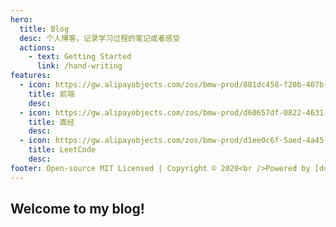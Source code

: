 ```yaml
---
hero:
  title: Blog
  desc: 个人博客，记录学习过程的笔记或者感受
  actions:
    - text: Getting Started
      link: /hand-writing
features:
  - icon: https://gw.alipayobjects.com/zos/bmw-prod/881dc458-f20b-407b-947a-95104b5ec82b/k79dm8ih_w144_h144.png
    title: 前端
    desc:
  - icon: https://gw.alipayobjects.com/zos/bmw-prod/d60657df-0822-4631-9d7c-e7a869c2f21c/k79dmz3q_w126_h126.png
    title: 面经
    desc:
  - icon: https://gw.alipayobjects.com/zos/bmw-prod/d1ee0c6f-5aed-4a45-a507-339a4bfe076c/k7bjsocq_w144_h144.png
    title: LeetCode
    desc:
footer: Open-source MIT Licensed | Copyright © 2020<br />Powered by [dumi](https://d.umijs.org)
---
```


## Welcome to my blog!

